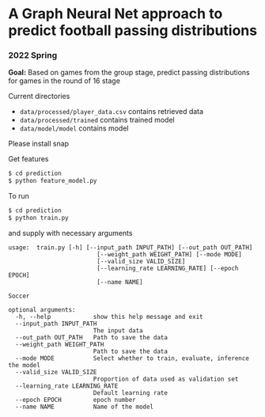 # A Graph Neural Net approach to predict football passing distributions
### 2022 Spring

**Goal:** Based on games from the group stage, predict passing distributions
for games in the round of 16 stage

Current directories
- <code>data/processed/player_data.csv</code> contains retrieved data
- <code>data/processed/trained</code> contains trained model
- <code>data/model/model</code> contains model

Please install snap

Get features
```bash
$ cd prediction
$ python feature_model.py
```

To run
```bash
$ cd prediction
$ python train.py
```

and supply with necessary arguments

```
usage:  train.py [-h] [--input_path INPUT_PATH] [--out_path OUT_PATH]
                         [--weight_path WEIGHT_PATH] [--mode MODE]
                         [--valid_size VALID_SIZE]
                         [--learning_rate LEARNING_RATE] [--epoch EPOCH]
                         [--name NAME]

Soccer

optional arguments:
  -h, --help            show this help message and exit
  --input_path INPUT_PATH
                        The input data
  --out_path OUT_PATH   Path to save the data
  --weight_path WEIGHT_PATH
                        Path to save the data
  --mode MODE           Select whether to train, evaluate, inference the model
  --valid_size VALID_SIZE
                        Proportion of data used as validation set
  --learning_rate LEARNING_RATE
                        Default learning rate
  --epoch EPOCH         epoch number
  --name NAME           Name of the model
```

